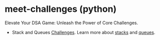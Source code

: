 # meet-challenges (python)
Elevate Your DSA Game: Unleash the Power of Core Challenges.

- Stack and Queues [Challenges](/stacks_and_queues/). Learn more about [stacks](https://www.geeksforgeeks.org/stack-data-structure/) and [queues](https://www.geeksforgeeks.org/queue-data-structure/).

